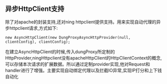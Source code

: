 ## 异步HttpClient支持

除了对apache的封装支持,还对ning httpclient提供支持。用来实现自动代理的异步httpclient请求,方式如下:
```
new AsyncHttpClient(new DungProxyAsyncHttpProvider(null, clientConfig), clientConfig);
```

在建立AsyncHttpClient的时候,传入dungProxy所定制的HttpProvider,ningHttpclient没有apacheHttpClient的HttpClientContext的概念,可以存储本次请求的扩展数据。所以通过定制provider实现,他对Request和handler进行了增强。主要实现自动绑定代理以及拦截IO异常,实现IP打分和上下钱自动化
